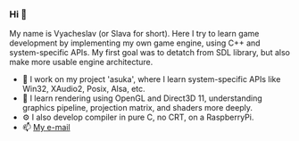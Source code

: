 ### Hi 👋

My name is Vyacheslav (or Slava for short). Here I try to learn game development by implementing my own game engine, using C++ and system-specific APIs.
My first goal was to detatch from SDL library, but also make more usable engine architecture.

- 🔭 I work on my project 'asuka', where I learn system-specific APIs like Win32, XAudio2, Posix, Alsa, etc.
- 🌱 I learn rendering using OpenGL and Direct3D 11, understanding graphics pipeline, projection matrix, and shaders more deeply.
- ⚙️ I also develop compiler in pure C, no CRT, on a RaspberryPi. 
- 📫 [My e-mail](justslavic@gmail.com)
